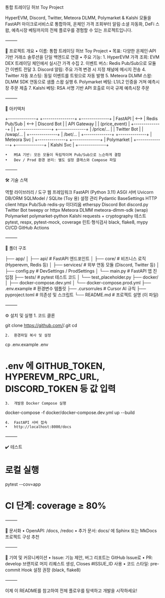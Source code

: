 통합 트레이딩 허브 Toy Project

HyperEVM, Discord, Twitter, Meteora DLMM, Polymarket & Kalshi 모듈을 FastAPI 마이크로서비스로 통합하여,
온체인 가격 조회부터 알림·소셜 자동화, DeFi 스왑, 예측시장 베팅까지의 전체 플로우를 경험할 수 있는 프로젝트입니다.

⸻

📘 프로젝트 개요
	•	이름: 통합 트레이딩 허브 Toy Project
	•	목표: 다양한 온체인·API 기반 거래소 솔루션을 단일 백엔드로 연결
	•	주요 기능:
	1.	HyperEVM 가격 조회: EVM DEX 트레이딩 체인에서 실시간 가격 수집
	2.	이벤트 버스: Redis Pub/Sub으로 모듈 간 이벤트 전달
	3.	Discord 알림: 주요 가격 변경 시 지정 채널에 메시지 전송
	4.	Twitter 자동 포스팅: 동일 이벤트를 트윗으로 자동 발행
	5.	Meteora DLMM 스왑: DLMM SDK 연동으로 샘플 스왑 실행
	6.	Polymarket 베팅: L1/L2 인증을 거쳐 예측시장 주문 제출
	7.	Kalshi 베팅: RSA 서명 기반 API 호출로 미국 규제 예측시장 주문

⸻

📐 아키텍처

+--------------+      +----------------+      +--------------+
| FastAPI      | <--> | Redis Pub/Sub  | <--> | Discord Bot  |
| API Gateway  |      |  (price_event) |      +--------------+
|              |      +----------------+      +--------------+
|  /price/...  |                            | Twitter Bot  |
|  /swap/...   |                            +--------------+
|  /bet/...    |                            +--------------+
+--------------+                            | Meteora Svc  |
                                             +--------------+
                                             +--------------+
                                             | Polymarket   |
                                             +--------------+
                                             +--------------+
                                             | Kalshi Svc   |
                                             +--------------+

	•	MSA 기반: 모든 모듈이 독립적이며 Pub/Sub으로 느슨하게 결합
	•	Dev / Prod 환경 분리: 별도 설정 클래스와 Compose 파일

⸻

🛠 기술 스택

역할	라이브러리 / 도구
웹 프레임워크	FastAPI (Python 3.11)
ASGI 서버	Uvicorn
DB/ORM	SQLModel / SQLite (Toy 용)
설정 관리	Pydantic BaseSettings
HTTP client	httpx
Pub/Sub	redis-py
이더리움	etherspy
Discord Bot	discord.py
Twitter Bot	tweepy or httpx
Meteora DLMM	meteora-dlmm-sdk (wrap)
Polymarket	polymarket-python
Kalshi	requests + cryptography
테스트	pytest, respx, pytest-mock, coverage
린트·형식검사	black, flake8, mypy
CI/CD	GitHub Actions


⸻

📁 폴더 구조

├── app/
│   ├── api/                # FastAPI 엔드포인트
│   ├── core/               # 비즈니스 로직 (Hyperevm, Redis 등)
│   ├── services/           # 외부 연동 모듈 (Discord, Twitter 등)
│   ├── config.py           # DevSettings / ProdSettings
│   └── main.py             # FastAPI 앱 진입점
├── tests/                  # pytest 테스트 코드
│   └── test_placeholder.py 
├── docker/
│   ├── docker-compose.dev.yml
│   └── docker-compose.prod.yml
├── .env.example            # 환경변수 템플릿
├── .cursorrules            # Cursor AI 규칙
├── pyproject.toml          # 의존성 및 스크립트
└── README.md               # 프로젝트 설명 (이 파일)


⸻

⚙️ 설치 및 실행
	1.	코드 클론

git clone https://github.com/<owner>/<repo>.git
cd <repo>


	2.	환경파일 복사 및 설정

cp .env.example .env
# .env 에 GITHUB_TOKEN, HYPEREVM_RPC_URL, DISCORD_TOKEN 등 값 입력


	3.	개발용 Docker Compose 실행

docker-compose -f docker/docker-compose.dev.yml up --build


	4.	FastAPI 서버 접속
	•	http://localhost:8000/docs

⸻

✔️ 테스트

# 로컬 실행
pytest --cov=app

# CI 단계: coverage ≥ 80%


⸻

📜 문서화
	•	OpenAPI: /docs, /redoc
	•	추가 문서: docs/ 에 Sphinx 또는 MkDocs 프로젝트 구성 추천

⸻

🤝 기여 및 커뮤니케이션
	•	Issue: 기능 제안, 버그 리포트는 GitHub Issue로
	•	PR: develop 브랜치로 머지 리퀘스트 생성, Closes #ISSUE_ID 사용
	•	코드 스타일: pre-commit Hook 설정 권장 (black, flake8)

⸻

이제 이 README를 참고하여 전체 플로우를 탐색하고 개발을 시작하세요!